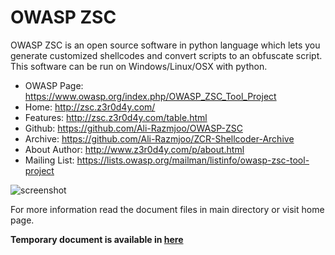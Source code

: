 OWASP ZSC
=========

OWASP ZSC is an open source software in python language which lets you generate customized shellcodes and convert scripts to an obfuscate script. This software can be run on Windows/Linux/OSX with python.

 * OWASP Page: https://www.owasp.org/index.php/OWASP_ZSC_Tool_Project
 * Home: http://zsc.z3r0d4y.com/
 * Features: http://zsc.z3r0d4y.com/table.html
 * Github: https://github.com/Ali-Razmjoo/OWASP-ZSC
 * Archive: https://github.com/Ali-Razmjoo/ZCR-Shellcoder-Archive
 * About Author: http://www.z3r0d4y.com/p/about.html
 * Mailing List: https://lists.owasp.org/mailman/listinfo/owasp-zsc-tool-project

![screenshot](http://zsc.z3r0d4y.com/images/Snapshot_2015-07-26_191951.png)

For more information read the document files in main directory or visit home page.

**Temporary document is available in [here](https://drive.google.com/file/d/0B39nNBoACLX0UnNWTm1naTdOZ0U/view?pref=2&pli=1)**
